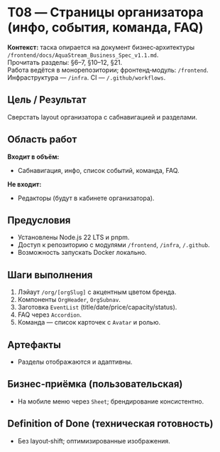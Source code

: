 # T08 — Страницы организатора (инфо, события, команда, FAQ)

**Контекст:** таска опирается на документ бизнес‑архитектуры `/frontend/docs/AquaStream_Business_Spec_v1.1.md`.  
Прочитать разделы: §6–7, §10–12, §21.  
Работа ведётся в монорепозитории; фронтенд‑модуль: `/frontend`. Инфраструктура — `/infra`. CI — `/.github/workflows`.

## Цель / Результат
Сверстать layout организатора с сабнавигацией и разделами.

## Область работ
**Входит в объём:**
- Сабнавигация, инфо, список событий, команда, FAQ.

**Не входит:**
- Редакторы (будут в кабинете организатора).

## Предусловия
- Установлены Node.js 22 LTS и pnpm.
- Доступ к репозиторию с модулями `/frontend`, `/infra`, `/.github`.
- Возможность запускать Docker локально.

## Шаги выполнения
1. Лэйаут `/org/[orgSlug]` с акцентным цветом бренда.
2. Компоненты `OrgHeader`, `OrgSubnav`.
3. Заготовка `EventList` (title/date/price/capacity/status).
4. FAQ через `Accordion`.
5. Команда — список карточек с `Avatar` и ролью.

## Артефакты
- Разделы отображаются и адаптивны.

## Бизнес‑приёмка (пользовательская)
- На мобиле меню через `Sheet`; брендирование консистентно.

## Definition of Done (техническая готовность)
- Без layout‑shift; оптимизированные изображения.